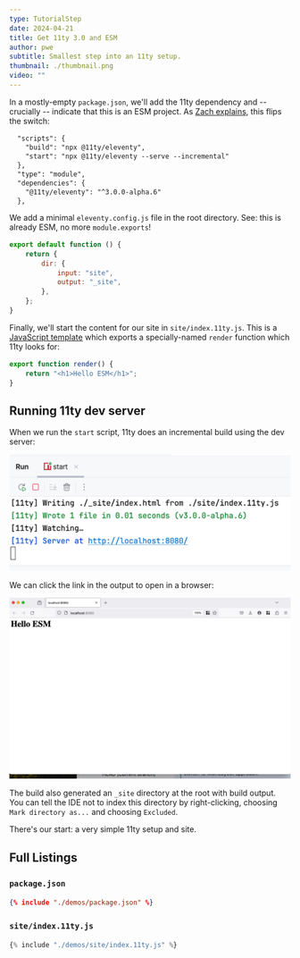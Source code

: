 ```yaml
---
type: TutorialStep
date: 2024-04-21
title: Get 11ty 3.0 and ESM
author: pwe
subtitle: Smallest step into an 11ty setup.
thumbnail: ./thumbnail.png
video: ""
---
```


In a mostly-empty `package.json`, we'll add the 11ty dependency and -- crucially -- indicate that this is an ESM
project. As [Zach explains](https://www.11ty.dev/blog/canary-eleventy-v3/#new-features-and-a-short-upgrade-guide), this
flips the switch:

```
  "scripts": {
    "build": "npx @11ty/eleventy",
    "start": "npx @11ty/eleventy --serve --incremental"
  },
  "type": "module",
  "dependencies": {
    "@11ty/eleventy": "^3.0.0-alpha.6"
  },
```

We add a minimal `eleventy.config.js` file in the root directory. See: this is already ESM, no more `module.exports`!

```javascript
export default function () {
	return {
		dir: {
			input: "site",
			output: "_site",
		},
	};
}
```

Finally, we'll start the content for our site in `site/index.11ty.js`. This is a [JavaScript template](https://www.11ty.dev/docs/languages/javascript/) which exports a specially-named `render` function which 11ty looks for:

```javascript
export function render() {
	return "<h1>Hello ESM</h1>";
}
```

## Running 11ty dev server

When we run the `start` script, 11ty does an incremental build using the dev server:

![Running the dev server](01a.png)

We can click the link in the output to open in a browser:

![Viewing the site in the dev server URL](./01b.png)

The build also generated an `_site` directory at the root with build output. You can tell the IDE not to index this
directory by right-clicking, choosing `Mark directory as...` and choosing `Excluded`.

There's our start: a very simple 11ty setup and site.

## Full Listings

### `package.json`

```json
{% include "./demos/package.json" %}
```

### `site/index.11ty.js`

```javascript
{% include "./demos/site/index.11ty.js" %}
```
